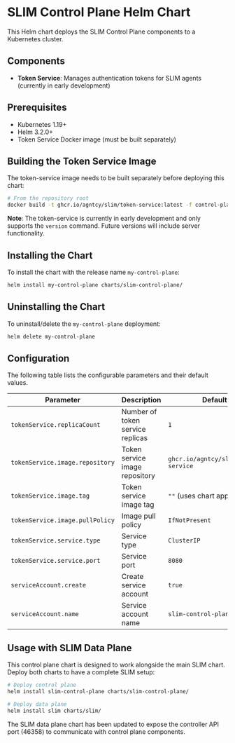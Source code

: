 # SLIM Control Plane Helm Chart

This Helm chart deploys the SLIM Control Plane components to a Kubernetes cluster.

## Components

- **Token Service**: Manages authentication tokens for SLIM agents (currently in early development)

## Prerequisites

- Kubernetes 1.19+
- Helm 3.2.0+
- Token Service Docker image (must be built separately)

## Building the Token Service Image

The token-service image needs to be built separately before deploying this chart:

```bash
# From the repository root
docker build -t ghcr.io/agntcy/slim/token-service:latest -f control-plane/token-service/Dockerfile .
```

**Note**: The token-service is currently in early development and only supports the `version` command. Future versions will include server functionality.

## Installing the Chart

To install the chart with the release name `my-control-plane`:

```bash
helm install my-control-plane charts/slim-control-plane/
```

## Uninstalling the Chart

To uninstall/delete the `my-control-plane` deployment:

```bash
helm delete my-control-plane
```

## Configuration

The following table lists the configurable parameters and their default values.

| Parameter | Description | Default |
|-----------|-------------|---------|
| `tokenService.replicaCount` | Number of token service replicas | `1` |
| `tokenService.image.repository` | Token service image repository | `ghcr.io/agntcy/slim/token-service` |
| `tokenService.image.tag` | Token service image tag | `""` (uses chart appVersion) |
| `tokenService.image.pullPolicy` | Image pull policy | `IfNotPresent` |
| `tokenService.service.type` | Service type | `ClusterIP` |
| `tokenService.service.port` | Service port | `8080` |
| `serviceAccount.create` | Create service account | `true` |
| `serviceAccount.name` | Service account name | `slim-control-plane` |

## Usage with SLIM Data Plane

This control plane chart is designed to work alongside the main SLIM chart. Deploy both charts to have a complete SLIM setup:

```bash
# Deploy control plane
helm install slim-control-plane charts/slim-control-plane/

# Deploy data plane
helm install slim charts/slim/
```

The SLIM data plane chart has been updated to expose the controller API port (46358) to communicate with control plane components.